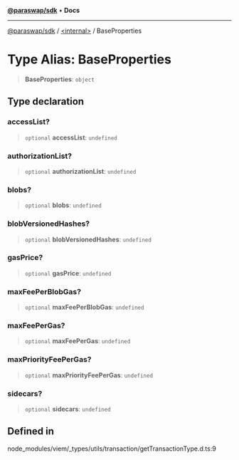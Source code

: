 [**@paraswap/sdk**](../../README.md) • **Docs**

***

[@paraswap/sdk](../../globals.md) / [\<internal\>](../README.md) / BaseProperties

# Type Alias: BaseProperties

> **BaseProperties**: `object`

## Type declaration

### accessList?

> `optional` **accessList**: `undefined`

### authorizationList?

> `optional` **authorizationList**: `undefined`

### blobs?

> `optional` **blobs**: `undefined`

### blobVersionedHashes?

> `optional` **blobVersionedHashes**: `undefined`

### gasPrice?

> `optional` **gasPrice**: `undefined`

### maxFeePerBlobGas?

> `optional` **maxFeePerBlobGas**: `undefined`

### maxFeePerGas?

> `optional` **maxFeePerGas**: `undefined`

### maxPriorityFeePerGas?

> `optional` **maxPriorityFeePerGas**: `undefined`

### sidecars?

> `optional` **sidecars**: `undefined`

## Defined in

node\_modules/viem/\_types/utils/transaction/getTransactionType.d.ts:9
